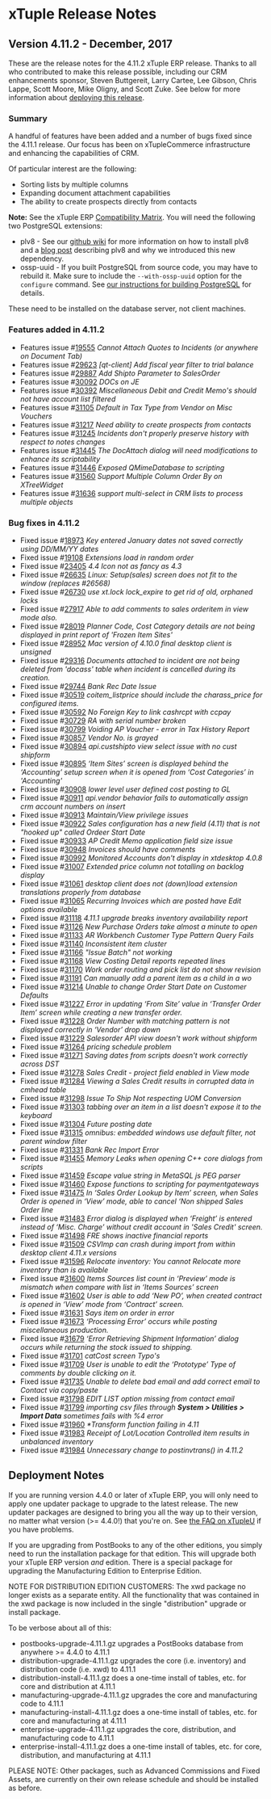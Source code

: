 
# xTuple Release Notes

## Version 4.11.2 - December, 2017

These are the release notes for the 4.11.2 xTuple ERP release.
Thanks to all who contributed to make this release possible,
including our CRM enhancements sponsor,
Steven Buttgereit, Larry Cartee, Lee Gibson,
Chris Lappe, Scott Moore, Mike Oligny, and Scott Zuke.
See below for more information about
[deploying this release](#deployment-notes).

### Summary

A handful of features have been added and a number of bugs fixed since the 4.11.1 release. Our focus has been on xTupleCommerce infrastructure and enhancing the capabilities of CRM.

Of particular interest are the following:

- Sorting lists by multiple columns
- Expanding document attachment capabilities
- The ability to create prospects directly from contacts


**Note:** See the xTuple ERP [Compatibility Matrix](https://xtupleuniversity.xtuple.com/library/articles/compatibility-matrix).
You will need the following two PostgreSQL extensions:

- plv8 -
  See our
  [github wiki](https://github.com/xtuple/xtuple/wiki/Installing-PLv8) for
  more information on how to install plv8 and a
  [blog post](https://www.xtuple.org/blog/gmoskowitz/enabling-technologies-plv8-49)
  describing plv8 and why we introduced this new dependency.
- ossp-uuid -
  If you built PostgreSQL from source code, you may have to
  rebuild it. Make sure to include the `--with-ossp-uuid` option for
  the `configure` command. See
  [our instructions for building PostgreSQL](https://github.com/xtuple/qt-client/wiki/Desktop-Development-Environment-Setup#get-and-install-postgresql)
  for details.

These need to be installed on the database server, not client machines.

### Features added in 4.11.2

- Features issue #[19555](http://www.xtuple.org/xtincident/view/bugs/19555) _Cannot Attach Quotes to Incidents (or anywhere on Document Tab)_
- Features issue #[29623](http://www.xtuple.org/xtincident/view/bugs/29623) _[qt-client] Add fiscal year filter to trial balance_
- Features issue #[29887](http://www.xtuple.org/xtincident/view/bugs/29887) _Add Shipto Parameter to SalesOrder_
- Features issue #[30092](http://www.xtuple.org/xtincident/view/bugs/30092) _DOCs on JE_
- Features issue #[30392](http://www.xtuple.org/xtincident/view/bugs/30392) _Miscellaneous Debit and Credit Memo's should not have account list filtered_
- Features issue #[31105](http://www.xtuple.org/xtincident/view/bugs/31105) _Default in Tax Type from Vendor on Misc Vouchers_
- Features issue #[31217](http://www.xtuple.org/xtincident/view/bugs/31217) _Need ability to create prospects from contacts_
- Features issue #[31245](http://www.xtuple.org/xtincident/view/bugs/31245) _Incidents don't properly preserve history with respect to notes changes_
- Features issue #[31445](http://www.xtuple.org/xtincident/view/bugs/31445) _The DocAttach dialog will need modifications to enhance its scriptability_
- Features issue #[31446](http://www.xtuple.org/xtincident/view/bugs/31446) _Exposed QMimeDatabase to scripting_
- Features issue #[31560](http://www.xtuple.org/xtincident/view/bugs/31560) _Support Multiple Column Order By on XTreeWidget_
- Features issue #[31636](http://www.xtuple.org/xtincident/view/bugs/31636) _support multi-select in CRM lists to process multiple objects_

### Bug fixes in 4.11.2

- Fixed issue #[18973](http://www.xtuple.org/xtincident/view/bugs/18973) _Key entered January dates not saved correctly using DD/MM/YY dates_
- Fixed issue #[19108](http://www.xtuple.org/xtincident/view/bugs/19108) _Extensions load in random order_
- Fixed issue #[23405](http://www.xtuple.org/xtincident/view/bugs/23405) _4.4 Icon not as fancy as 4.3_
- Fixed issue #[26635](http://www.xtuple.org/xtincident/view/bugs/26635) _Linux: Setup(sales) screen does not fit to the window (replaces #26568)_
- Fixed issue #[26730](http://www.xtuple.org/xtincident/view/bugs/26730) _use xt.lock lock_expire to get rid of old, orphaned locks_
- Fixed issue #[27917](http://www.xtuple.org/xtincident/view/bugs/27917) _Able to add comments to sales orderitem in view mode also._
- Fixed issue #[28019](http://www.xtuple.org/xtincident/view/bugs/28019) _Planner Code, Cost Category details are not being displayed in print report of 'Frozen Item Sites'_
- Fixed issue #[28952](http://www.xtuple.org/xtincident/view/bugs/28952) _Mac version of 4.10.0 final desktop client is unsigned_
- Fixed issue #[29316](http://www.xtuple.org/xtincident/view/bugs/29316) _Documents attached to incident are not being deleted from 'docass' table when incident is cancelled during its creation._
- Fixed issue #[29744](http://www.xtuple.org/xtincident/view/bugs/29744) _Bank Rec Date Issue_
- Fixed issue #[30519](http://www.xtuple.org/xtincident/view/bugs/30519) _coitem_listprice should include the charass_price for configured items._
- Fixed issue #[30592](http://www.xtuple.org/xtincident/view/bugs/30592) _No Foreign Key to link cashrcpt with ccpay_
- Fixed issue #[30729](http://www.xtuple.org/xtincident/view/bugs/30729) _RA with serial number broken_
- Fixed issue #[30799](http://www.xtuple.org/xtincident/view/bugs/30799) _Voiding AP Voucher - error in Tax History Report_
- Fixed issue #[30857](http://www.xtuple.org/xtincident/view/bugs/30857) _Vendor No. is grayed_
- Fixed issue #[30894](http://www.xtuple.org/xtincident/view/bugs/30894) _api.custshipto view select issue with no cust shipform_
- Fixed issue #[30895](http://www.xtuple.org/xtincident/view/bugs/30895) _‘Item Sites’ screen is displayed behind the ‘Accounting’ setup screen when it is opened from ‘Cost Categories’ in 'Accounting'_
- Fixed issue #[30908](http://www.xtuple.org/xtincident/view/bugs/30908) _lower level user defined cost posting to GL_
- Fixed issue #[30911](http://www.xtuple.org/xtincident/view/bugs/30911) _api.vendor behavior fails to automatically assign crm account numbers on insert_
- Fixed issue #[30913](http://www.xtuple.org/xtincident/view/bugs/30913) _Maintain/View privilege issues_
- Fixed issue #[30922](http://www.xtuple.org/xtincident/view/bugs/30922) _Sales configuration has a new field (4.11) that is not "hooked up" called Ordeer Start Date_
- Fixed issue #[30933](http://www.xtuple.org/xtincident/view/bugs/30933) _AP Credit Memo application field size issue_
- Fixed issue #[30948](http://www.xtuple.org/xtincident/view/bugs/30948) _Invoices should have comments_
- Fixed issue #[30992](http://www.xtuple.org/xtincident/view/bugs/30992) _Monitored Accounts don't display in xtdesktop 4.0.8_
- Fixed issue #[31007](http://www.xtuple.org/xtincident/view/bugs/31007) _Extended price column not totalling on backlog display_
- Fixed issue #[31061](http://www.xtuple.org/xtincident/view/bugs/31061) _desktop client does not (down)load extension translations properly from database_
- Fixed issue #[31065](http://www.xtuple.org/xtincident/view/bugs/31065) _Recurring Invoices which are posted have Edit options available_
- Fixed issue #[31118](http://www.xtuple.org/xtincident/view/bugs/31118) _4.11.1 upgrade breaks inventory availability report_
- Fixed issue #[31126](http://www.xtuple.org/xtincident/view/bugs/31126) _New Purchase Orders take almost a minute to open_
- Fixed issue #[31133](http://www.xtuple.org/xtincident/view/bugs/31133) _AR Workbench Customer Type Pattern Query Fails_
- Fixed issue #[31140](http://www.xtuple.org/xtincident/view/bugs/31140) _Inconsistent item cluster_
- Fixed issue #[31166](http://www.xtuple.org/xtincident/view/bugs/31166) _"Issue Batch" not working_
- Fixed issue #[31168](http://www.xtuple.org/xtincident/view/bugs/31168) _View Costing Detail reports repeated lines_
- Fixed issue #[31170](http://www.xtuple.org/xtincident/view/bugs/31170) _Work order routing and pick list do not show revision_
- Fixed issue #[31191](http://www.xtuple.org/xtincident/view/bugs/31191) _Can manually add a parent item as a child in a wo_
- Fixed issue #[31214](http://www.xtuple.org/xtincident/view/bugs/31214) _Unable to change Order Start Date on Customer Defaults_
- Fixed issue #[31227](http://www.xtuple.org/xtincident/view/bugs/31227) _Error in updating ‘From Site’ value in ‘Transfer Order Item’ screen while creating a new transfer order._
- Fixed issue #[31228](http://www.xtuple.org/xtincident/view/bugs/31228) _Order Number with matching pattern is not displayed correctly in ‘Vendor’ drop down_
- Fixed issue #[31229](http://www.xtuple.org/xtincident/view/bugs/31229) _Salesorder API view doesn't work without shipform_
- Fixed issue #[31264](http://www.xtuple.org/xtincident/view/bugs/31264) _pricing schedule problem_
- Fixed issue #[31271](http://www.xtuple.org/xtincident/view/bugs/31271) _Saving dates from scripts doesn't work correctly across DST_
- Fixed issue #[31278](http://www.xtuple.org/xtincident/view/bugs/31278) _Sales Credit - project field enabled in View mode_
- Fixed issue #[31284](http://www.xtuple.org/xtincident/view/bugs/31284) _Viewing a Sales Credit results in corrupted data in cmhead table_
- Fixed issue #[31298](http://www.xtuple.org/xtincident/view/bugs/31298) _Issue To Ship Not respecting UOM Conversion_
- Fixed issue #[31303](http://www.xtuple.org/xtincident/view/bugs/31303) _tabbing over an item in a list doesn't expose it to the keyboard_
- Fixed issue #[31304](http://www.xtuple.org/xtincident/view/bugs/31304) _Future posting date_
- Fixed issue #[31315](http://www.xtuple.org/xtincident/view/bugs/31315) _omnibus: embedded windows use default filter, not parent window filter_
- Fixed issue #[31331](http://www.xtuple.org/xtincident/view/bugs/31331) _Bank Rec Import Error_
- Fixed issue #[31455](http://www.xtuple.org/xtincident/view/bugs/31455) _Memory Leaks when opening C++ core dialogs from scripts_
- Fixed issue #[31459](http://www.xtuple.org/xtincident/view/bugs/31459) _Escape value string in MetaSQL js PEG parser_
- Fixed issue #[31460](http://www.xtuple.org/xtincident/view/bugs/31460) _Expose functions to scripting for paymentgateways_
- Fixed issue #[31475](http://www.xtuple.org/xtincident/view/bugs/31475) _In ‘Sales Order Lookup by Item’ screen, when Sales Order is opened in ‘View’ mode, able to cancel ‘Non shipped Sales Order line_
- Fixed issue #[31483](http://www.xtuple.org/xtincident/view/bugs/31483) _Error dialog is displayed when ‘Freight’ is entered instead of ‘Misc. Charge’ without credit account in 'Sales Credit' screen._
- Fixed issue #[31498](http://www.xtuple.org/xtincident/view/bugs/31498) _FRE shows inactive financial reports_
- Fixed issue #[31509](http://www.xtuple.org/xtincident/view/bugs/31509) _CSVImp can crash during import from within desktop client 4.11.x versions_
- Fixed issue #[31596](http://www.xtuple.org/xtincident/view/bugs/31596) _Relocate inventory: You cannot Relocate more inventory than is available_
- Fixed issue #[31600](http://www.xtuple.org/xtincident/view/bugs/31600) _Items Sources list count in ‘Preview’ mode is mismatch when compare with list in ‘Items Sources’ screen_
- Fixed issue #[31602](http://www.xtuple.org/xtincident/view/bugs/31602) _User is able to add ‘New PO’, when created contract is opened in ‘View’ mode from ‘Contract’ screen._
- Fixed issue #[31631](http://www.xtuple.org/xtincident/view/bugs/31631) _Says item on order in error_
- Fixed issue #[31673](http://www.xtuple.org/xtincident/view/bugs/31673) _‘Processing Error’ occurs while posting miscellaneous production._
- Fixed issue #[31679](http://www.xtuple.org/xtincident/view/bugs/31679) _‘Error Retrieving Shipment Information’ dialog occurs while returning the stock issued to shipping._
- Fixed issue #[31701](http://www.xtuple.org/xtincident/view/bugs/31701) _catCost screen Typo's_
- Fixed issue #[31709](http://www.xtuple.org/xtincident/view/bugs/31709) _User is unable to edit the ‘Prototype’ Type of comments by double clicking on it._
- Fixed issue #[31735](http://www.xtuple.org/xtincident/view/bugs/31735) _Unable to delete bad email and add correct email to Contact via copy/paste_
- Fixed issue #[31798](http://www.xtuple.org/xtincident/view/bugs/31798) _EDIT LIST option missing from contact email_
- Fixed issue #[31799](http://www.xtuple.org/xtincident/view/bugs/31799) _importing csv files through **System > Utilities > Import Data** sometimes fails with %4 error_
- Fixed issue #[31960](http://www.xtuple.org/xtincident/view/bugs/31960) _*Transform function failing in 4.11_
- Fixed issue #[31983](http://www.xtuple.org/xtincident/view/bugs/31983) _Receipt of Lot/Location Controlled item results in unbalanced inventory_
- Fixed issue #[31984](http://www.xtuple.org/xtincident/view/bugs/31984) _Unnecessary change to postinvtrans() in 4.11.2_

## Deployment Notes

If you are running version 4.4.0 or later of xTuple ERP, you will only need to apply
one updater package to upgrade to the latest release. The new updater packages are
designed to bring you all the way up to their version, no matter
what version (>= 4.4.0!) that you're on.
See [the FAQ on xTupleU](https://xtupleuniversity.xtuple.com/library/faqs?field_subject_tid=23&field_role_tid=All&title=upgra&sort_by=value&sort_order=DESC&items_per_page=25)
if you have problems.

If you are upgrading from PostBooks to any of the other editions, you simply need to run the installation package for that edition. This will upgrade both your xTuple ERP version _and_ edition. There is a special package for upgrading the Manufacturing Edition to Enterprise Edition.

NOTE FOR DISTRIBUTION EDITION CUSTOMERS: The xwd package no longer
exists as a separate entity. All the functionality that was contained
in the xwd package is now included in the single "distribution" upgrade
or install package.

To be verbose about all of this:

-   postbooks-upgrade-4.11.1.gz
    upgrades a PostBooks database from anywhere >= 4.4.0 to 4.11.1
-   distribution-upgrade-4.11.1.gz
    upgrades the core (i.e. inventory) and
    distribution code (i.e. xwd) to 4.11.1
-   distribution-install-4.11.1.gz
    does a one-time install of tables, etc. for core and distribution at 4.11.1
-   manufacturing-upgrade-4.11.1.gz
    upgrades the core and manufacturing code to 4.11.1
-   manufacturing-install-4.11.1.gz
    does a one-time install of tables, etc. for core and manufacturing at 4.11.1
-   enterprise-upgrade-4.11.1.gz
    upgrades the core, distribution, and manufacturing code to 4.11.1
-   enterprise-install-4.11.1.gz
    does a one-time install of tables, etc. for core, distribution,
    and manufacturing at 4.11.1

PLEASE NOTE: Other packages, such as Advanced Commissions and Fixed
Assets, are currently on their own release schedule and should
be installed as before.
